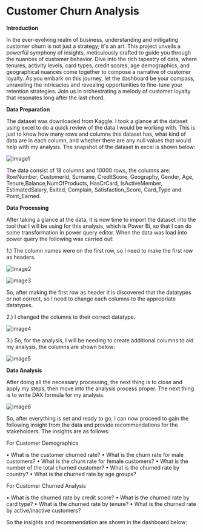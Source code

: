 # Customer Churn Analysis

**Introduction**

In the ever-evolving realm of business, understanding and mitigating customer churn is not just a strategy; it's an art. This project unveils a powerful symphony of insights, meticulously crafted to guide you through the nuances of customer behavior. Dive into the rich tapestry of data, where tenures, activity levels, card types, credit scores, age demographics, and geographical nuances come together to compose a narrative of customer loyalty. As you embark on this journey, let the dashboard be your compass, unraveling the intricacies and revealing opportunities to fine-tune your retention strategies. Join us in orchestrating a melody of customer loyalty that resonates long after the last chord.

**Data Preparation**

The dataset was downloaded from Kaggle. I took a glance at the dataset using excel to do a quick review of the data I would be working with. This is just to know how many rows and columns this dataset has, what kind of data are in each column, and whether there are any null values that would help with my analysis. The snapshot of the dataset in excel is shown below:

![Image1](https://github.com/Lawal-faruq/Customer-Churn-Analysis/assets/107109677/4c8bde22-af67-42ec-84c7-7c6825ce7d94)

The data consist of 18 columns and 10000 rows, the columns are: RowNumber, CustomerId, Surname, CreditScore, Geography, Gender, Age, Tenure,Balance,NumOfProducts, HasCrCard, IsActiveMember, EstimatedSalary, Exited, Complain, Satisfaction_Score, Card_Type and Point_Earned.

**Data Processing**

After taking a glance at the data, it is now time to import the dataset into the tool that I will be using for this analysis, which is Power Bi, so that I can do some transformation in power query editor. When the data was load into power query the following was carried out:

1.)	The column names were on the first row, so I need to make the first row as headers.

![Image2](https://github.com/Lawal-faruq/Customer-Churn-Analysis/assets/107109677/08b603e1-0eba-4244-8ffe-882611600a64)

![image3](https://github.com/Lawal-faruq/Customer-Churn-Analysis/assets/107109677/8cebbde9-0cbf-4984-9b40-23056070ce5b)

So, after making the first row as header it is discovered that the datatypes or not correct, so I need to change each columns to the appropriate datatypes. 

2.)	I changed the columns to their correct datatype.

![image4](https://github.com/Lawal-faruq/Customer-Churn-Analysis/assets/107109677/6ea491bd-6d7b-4712-ae56-e4c170d9cc84)

3.)	So, for the analysis, I will be needing to create additional columns to aid my analysis, the columns are shown below:

![image5](https://github.com/Lawal-faruq/Customer-Churn-Analysis/assets/107109677/70816dff-ea09-4a07-b726-c970f5702cb9)

**Data Analysis**

After doing all the necessary processing, the next thing is to close and apply my steps, then move into the analysis process proper. The next thing is to write DAX formula for my analysis.

![image6](https://github.com/Lawal-faruq/Customer-Churn-Analysis/assets/107109677/2166c3c8-c17a-4beb-bc17-1c12ea265733)

So, after everything is set and ready to go, I can now proceed to gain the following insight from the data and provide recommendations for the stakeholders. The insights are as follows:

For Customer Demographics 

•	What is the customer churned rate?
•	What is the churn rate for male customers?
•	What is the churn rate for female customers?
•	What is the number of the total churned customer?
•	What is the churned rate by country?
•	What is the churned rate by age groups?

For Customer Churned Analysis

•	What is the churned rate by credit score?
•	What is the churned rate by card type?
•	What is the churned rate by tenure?
•	What is the churned rate by active/inactive customers?

So the insights and recommendation are shown in the dashboard below:



